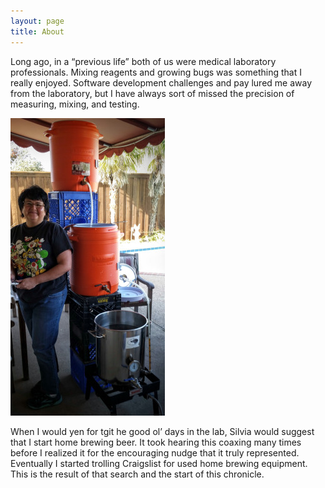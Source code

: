 ```yaml
---
layout: page
title: About
--- 
```


Long ago, in a “previous life” both of us were medical laboratory professionals. Mixing reagents and growing bugs was something that I really enjoyed. Software development challenges and pay lured me away from the
laboratory, but I have always sort of missed the precision of measuring, mixing, and testing. 

![Brew Rig](/images/brewing_rig.jpg) 


When I would yen for tgit he good ol’ days in the lab, Silvia would suggest that I start home brewing beer. It took hearing this coaxing many times before I realized it for the encouraging nudge that it truly represented. Eventually I started trolling Craigslist for used home brewing equipment. This is the result of that search and the start of this chronicle.
